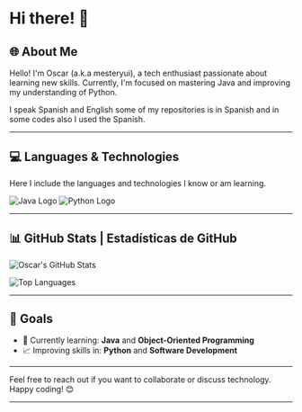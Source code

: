 # Hi there! 👋 

## 🌐 About Me
Hello! I'm Oscar (a.k.a mesteryui), a tech enthusiast passionate about learning new skills. Currently, I'm focused on mastering Java and improving my understanding of Python.

I speak Spanish and English some of my repositories is in Spanish and in some codes also I used the Spanish.

---

## 💻 Languages & Technologies
Here I include the languages and technologies I know or am learning.

 ![Java Logo](https://img.shields.io/badge/Java-ED8B00?style=for-the-badge&logo=java&logoColor=white)
 ![Python Logo](https://img.shields.io/badge/Python-3776AB?style=for-the-badge&logo=python&logoColor=white)

---

## 📊 GitHub Stats | Estadísticas de GitHub

![Oscar's GitHub Stats](https://github-readme-stats.vercel.app/api?username=mesteryui&show_icons=true&theme=radical)

<!-- For language stats, you can use: -->
![Top Languages](https://github-readme-stats.vercel.app/api/top-langs/?username=mesteryui&layout=compact&theme=radical)

---

## 🎯 Goals
- 🌱 Currently learning: **Java** and **Object-Oriented Programming**
- 📈 Improving skills in: **Python** and **Software Development**

---

Feel free to reach out if you want to collaborate or discuss technology. Happy coding! 😊

---


<!---
mesteryui/mesteryui is a ✨ special ✨ repository because its `README.md` (this file) appears on your GitHub profile.
You can click the Preview link to take a look at your changes.
--->
